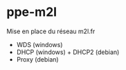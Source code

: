 # ppe-m2l
Mise en place du réseau m2l.fr
- WDS (windows)
- DHCP (windows) + DHCP2 (debian)
- Proxy (debian)
